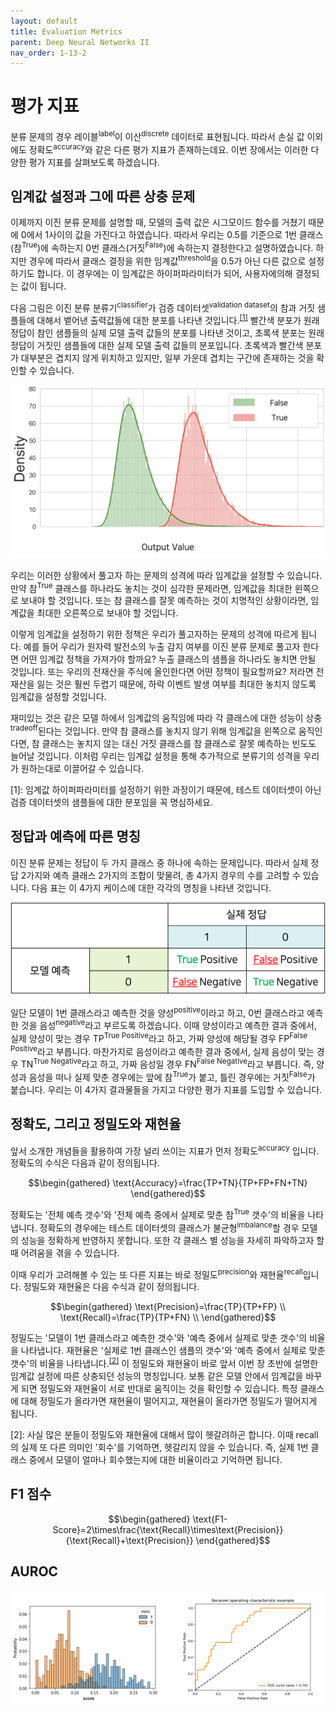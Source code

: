 ```yaml
---
layout: default
title: Evaluation Metrics
parent: Deep Neural Networks II
nav_order: 1-13-2
---
```


# 평가 지표

분류 문제의 경우 레이블<sup>label</sup>이 이산<sup>discrete</sup> 데이터로 표현됩니다.
따라서 손실 값 이외에도 정확도<sup>accuracy</sup>와 같은 다른 평가 지표가 존재하는데요.
이번 장에서는 이러한 다양한 평가 지표를 살펴보도록 하겠습니다.

## 임계값 설정과 그에 따른 상충 문제

이제까지 이진 분류 문제를 설명할 때, 모델의 출력 값은 시그모이드 함수를 거쳤기 때문에 0에서 1사이의 값을 가진다고 하였습니다.
따라서 우리는 0.5를 기준으로 1번 클래스(참<sup>True</sup>)에 속하는지 0번 클래스(거짓<sup>False</sup>)에 속하는지 결정한다고 설명하였습니다.
하지만 경우에 따라서 클래스 결정을 위한 임계값<sup>threshold</sup>을 0.5가 아닌 다른 값으로 설정하기도 합니다.
이 경우에는 이 임계값은 하이퍼파라미터가 되어, 사용자에의해 결정되는 값이 됩니다.

다음 그림은 이진 분류 분류기<sup>classifier</sup>가 검증 데이터셋<sup>validation dataset</sup>의 참과 거짓 샘플들에 대해서 뱉어낸 출력값들에 대한 분포를 나타낸 것입니다.<sup>[[1]](#footnote_1)</sup>
빨간색 분포가 원래 정답이 참인 샘플들의 실제 모델 출력 값들의 분포를 나타낸 것이고, 초록색 분포는 원래 정답이 거짓인 샘플들에 대한 실제 모델 출력 값들의 분포입니다.
초록색과 빨간색 분포가 대부분은 겹치지 않게 위치하고 있지만, 일부 가운데 겹치는 구간에 존재하는 것을 확인할 수 있습니다.

![](../../assets/images/1-13/02-score_dist.png)

우리는 이러한 상황에서 풀고자 하는 문제의 성격에 따라 임계값을 설정할 수 있습니다.
만약 참<sup>True</sup> 클래스를 하나라도 놓치는 것이 심각한 문제라면, 임계값을 최대한 왼쪽으로 보내야 할 것입니다.
또는 참 클래스를 잘못 예측하는 것이 치명적인 상황이라면, 임계값을 최대한 오른쪽으로 보내야 할 것입니다.

이렇게 임계값을 설정하기 위한 정책은 우리가 풀고자하는 문제의 성격에 따르게 됩니다.
예를 들어 우리가 원자력 발전소의 누출 감지 여부를 이진 분류 문제로 풀고자 한다면 어떤 임계값 정책을 가져가야 할까요?
누출 클래스의 샘플을 하나라도 놓치면 안될 것입니다.
또는 우리의 전재산을 주식에 올인한다면 어떤 정책이 필요할까요?
저라면 전재산을 잃는 것은 훨씬 두렵기 때문에, 하락 이벤트 발생 여부를 최대한 놓치지 않도록 임계값을 설정할 것입니다.

재미있는 것은 같은 모델 하에서 임계값의 움직임에 따라 각 클래스에 대한 성능이 상충<sup>tradeoff</sup>된다는 것입니다.
만약 참 클래스를 놓치지 않기 위해 임계값을 왼쪽으로 움직인다면, 참 클래스는 놓치지 않는 대신 거짓 클래스를 참 클래스로 잘못 예측하는 빈도도 늘어날 것입니다.
이처럼 우리는 임계값 설정을 통해 추가적으로 분류기의 성격을 우리가 원하는대로 이끌어갈 수 있습니다.

<a name="footnote_1">[1]</a>: 임계값 하이퍼파라미터를 설정하기 위한 과정이기 때문에, 테스트 데이터셋이 아닌 검증 데이터셋의 샘플들에 대한 분포임을 꼭 명심하세요.

## 정답과 예측에 따른 명칭

이진 분류 문제는 정답이 두 가지 클래스 중 하나에 속하는 문제입니다.
따라서 실제 정답 2가지와 예측 클래스 2가지의 조합이 맞물려, 총 4가지 경우의 수를 고려할 수 있습니다.
다음 표는 이 4가지 케이스에 대한 각각의 명칭을 나타낸 것입니다.

![](../../assets/images/1-13/02-binary_confusion_matrix.png)

일단 모델이 1번 클래스라고 예측한 것을 양성<sup>positive</sup>이라고 하고, 0번 클래스라고 예측한 것을 음성<sup>negative</sup>라고 부르도록 하겠습니다.
이때 양성이라고 예측한 결과 중에서, 실제 양성이 맞는 경우 TP<sup>True Positive</sup>라고 하고, 가짜 양성에 해당될 경우 FP<sup>False Positive</sup>라고 부릅니다.
마찬가지로 음성이라고 예측한 결과 중에서, 실제 음성이 맞는 경우 TN<sup>True Negative</sup>라고 하고, 가짜 음성일 경우 FN<sup>False Negative</sup>라고 부릅니다.
즉, 양성과 음성을 떠나 실제 맞춘 경우에는 앞에 참<sup>True</sup>가 붙고, 틀린 경우에는 거짓<sup>False</sup>가 붙습니다.
우리는 이 4가지 결과물들을 가지고 다양한 평가 지표를 도입할 수 있습니다.

## 정확도, 그리고 정밀도와 재현율

앞서 소개한 개념들을 활용하여 가장 널리 쓰이는 지표가 먼저 정확도<sup>accuracy</sup> 입니다.
정확도의 수식은 다음과 같이 정의됩니다.

$$\begin{gathered}
\text{Accuracy}=\frac{TP+TN}{TP+FP+FN+TN}
\end{gathered}$$

정확도는 '전체 예측 갯수'와 '전체 예측 중에서 실제로 맞춘 참<sup>True</sup> 갯수'의 비율을 나타냅니다.
정확도의 경우에는 테스트 데이터셋의 클래스가 불균형<sup>imbalance</sup>할 경우 모델의 성능을 정확하게 반영하지 못합니다.
또한 각 클래스 별 성능을 자세히 파악하고자 할 때 어려움을 겪을 수 있습니다.

이때 우리가 고려해볼 수 있는 또 다른 지표는 바로 정밀도<sup>precision</sup>와 재현율<sup>recall</sup>입니다.
정밀도와 재현율은 다음 수식과 같이 정의됩니다.

$$\begin{gathered}
\text{Precision}=\frac{TP}{TP+FP} \\
\text{Recall}=\frac{TP}{TP+FN} \\
\end{gathered}$$

정밀도는 '모델이 1번 클래스라고 예측한 갯수'와 '예측 중에서 실제로 맞춘 갯수'의 비율을 나타냅니다.
재현율은 '실제로 1번 클래스인 샘플의 갯수'와 '예측 중에서 실제로 맞춘 갯수'의 비율을 나타냅니다.<sup>[[2]](#footnote_2)</sup>
이 정밀도와 재현율이 바로 앞서 이번 장 초반에 설명한 임계값 설정에 따른 상충되던 성능의 명칭입니다.
보통 같은 모델 안에서 임계값을 바꾸게 되면 정밀도와 재현율이 서로 반대로 움직이는 것을 확인할 수 있습니다.
특정 클래스에 대해 정밀도가 올라가면 재현율이 떨어지고, 재현율이 올라가면 정밀도가 떨어지게 됩니다.

<a name="footnote_2">[2]</a>: 사실 많은 분들이 정밀도와 재현율에 대해서 많이 헷갈려하곤 합니다.
이때 recall의 실제 또 다른 의미인 '회수'를 기억하면, 헷갈리지 않을 수 있습니다.
즉, 실제 1번 클래스 중에서 모델이 얼마나 회수했는지에 대한 비율이라고 기억하면 됩니다.

## F1 점수

$$\begin{gathered}
\text{F1-Score}=2\times\frac{\text{Recall}\times\text{Precision}}{\text{Recall}+\text{Precision}}
\end{gathered}$$

## AUROC

![](../../assets/images/1-13/02-auroc.png)
